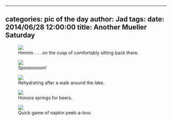 
---
categories: pic of the day
author: Jad
tags: 
date: 2014/06/28 12:00:00
title: Another Mueller Saturday
---

<figure>
<img src="/img/2014/06/28/img_20140628114044_medium.jpg" />
<figcaption>Hmmm . . . on the cusp of comfortably sitting back there.</figcaption>
</figure>

<figure>
<img src="/img/2014/06/28/img_20140628091913_medium.jpg" />
<figcaption>Spooooooon!</figcaption>
</figure>

<figure>
<img src="/img/2014/06/28/img_20140628171642_medium.jpg" />
<figcaption>Rehydrating after a walk around the lake.</figcaption>
</figure>

<figure>
<img src="/img/2014/06/28/img_20140628175301_medium.jpg" />
<figcaption>Honora springs for beers.</figcaption>
</figure>

<figure>
<img src="/img/2014/06/28/img_20140628174444_medium.jpg" />
<figcaption>Quick game of napkin peek-a-boo.</figcaption>
</figure>
